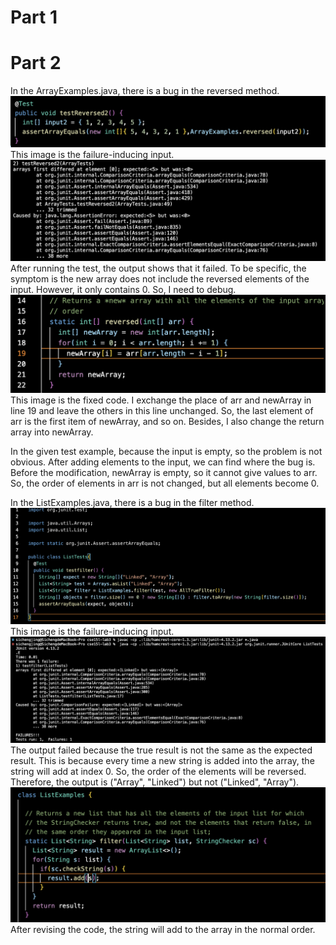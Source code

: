 # Part 1

# Part 2
In the ArrayExamples.java, there is a bug in the reversed method. 
![Image](3-1.png)
This image is the failure-inducing input. 
![Image](3-2.png)
After running the test, the output shows that it failed. To be specific, the symptom is the new array does not include the reversed elements of the input. However, it only contains 0. So, I need to debug.
![Image](3-3.png)
This image is the fixed code. I exchange the place of arr and newArray in line 19 and leave the others in this line unchanged. So, the last element of arr is the first item of newArray, and so on. Besides, I also change the return array into newArray.

In the given test example, because the input is empty, so the problem is not obvious. After adding elements to the input, we can find where the bug is. Before the modification, newArray is empty, so it cannot give values to arr. So, the order of elements in arr is not changed, but all elements become 0.


In the ListExamples.java, there is a bug in the filter method.
![Image](3-6.png)
This image is the failure-inducing input. 
![Image](3-4.png)
The output failed because the true result is not the same as the expected result. This is because every time a new string is added into the array, the string will add at index 0. So, the order of the elements will be reversed. Therefore, the output is ("Array", "Linked") but not ("Linked", "Array").
![Image](3-5.png)
After revising the code, the string will add to the array in the normal order. 
